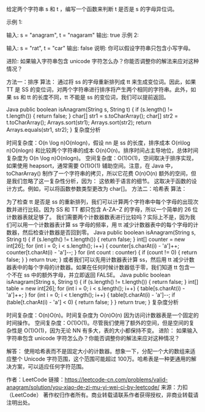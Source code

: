 给定两个字符串 s 和 t ，编写一个函数来判断 t 是否是 s 的字母异位词。

示例 1:

输入: s = "anagram", t = "nagaram"
输出: true
示例 2:

输入: s = "rat", t = "car"
输出: false
说明:
你可以假设字符串只包含小写字母。

进阶:
如果输入字符串包含 unicode 字符怎么办？你能否调整你的解法来应对这种情况？


方法一：排序
算法：
通过将 ss 的字母重新排列成 tt 来生成变位词。因此，如果 TT 是 SS 的变位词，对两个字符串进行排序将产生两个相同的字符串。此外，如果 ss 和 tt 的长度不同，tt 不能是 ss 的变位词，我们可以提前返回。

Java
public boolean isAnagram(String s, String t) {
    if (s.length() != t.length()) {
        return false;
    }
    char[] str1 = s.toCharArray();
    char[] str2 = t.toCharArray();
    Arrays.sort(str1);
    Arrays.sort(str2);
    return Arrays.equals(str1, str2);
}
复杂度分析

时间复杂度：O(n \log n)O(nlogn)，假设 nn 是 ss 的长度，排序成本 O(n\log n)O(nlogn) 和比较两个字符串的成本 O(n)O(n)。排序时间占主导地位，总体时间复杂度为 O(n \log n)O(nlogn)。
空间复杂度：O(1)O(1)，空间取决于排序实现，如果使用 heapsort，通常需要 O(1)O(1) 辅助空间。注意，在 Java 中，toCharArray() 制作了一个字符串的拷贝，所以它花费 O(n)O(n) 额外的空间，但是我们忽略了这一复杂性分析，因为：
这依赖于语言的细节。
这取决于函数的设计方式。例如，可以将函数参数类型更改为 char[]。
方法二：哈希表
算法：

为了检查 tt 是否是 ss 的重新排列，我们可以计算两个字符串中每个字母的出现次数并进行比较。因为 SS 和 TT 都只包含 A-ZA−Z 的字母，所以一个简单的 26 位计数器表就足够了。
我们需要两个计数器数表进行比较吗？实际上不是，因为我们可以用一个计数器表计算 ss 字母的频率，用 tt 减少计数器表中的每个字母的计数器，然后检查计数器是否回到零。
Java
public boolean isAnagram(String s, String t) {
    if (s.length() != t.length()) {
        return false;
    }
    int[] counter = new int[26];
    for (int i = 0; i < s.length(); i++) {
        counter[s.charAt(i) - 'a']++;
        counter[t.charAt(i) - 'a']--;
    }
    for (int count : counter) {
        if (count != 0) {
            return false;
        }
    }
    return true;
}
或者我们可以先用计数器表计算 ss，然后用 tt 减少计数器表中的每个字母的计数器。如果在任何时候计数器低于零，我们知道 tt 包含一个不在 ss 中的额外字母，并立即返回 FALSE。
Java
public boolean isAnagram(String s, String t) {
    if (s.length() != t.length()) {
        return false;
    }
    int[] table = new int[26];
    for (int i = 0; i < s.length(); i++) {
        table[s.charAt(i) - 'a']++;
    }
    for (int i = 0; i < t.length(); i++) {
        table[t.charAt(i) - 'a']--;
        if (table[t.charAt(i) - 'a'] < 0) {
            return false;
        }
    }
    return true;
}
复杂度分析

时间复杂度：O(n)O(n)。时间复杂度为 O(n)O(n) 因为访问计数器表是一个固定的时间操作。
空间复杂度：O(1)O(1)。尽管我们使用了额外的空间，但是空间的复杂性是 O(1)O(1)，因为无论 NN 有多大，表的大小都保持不变。
进阶：
如果输入字符串包含 unicode 字符怎么办？你能否调整你的解法来应对这种情况？

解答：
使用哈希表而不是固定大小的计数器。想象一下，分配一个大的数组来适应整个 Unicode 字符范围，这个范围可能超过 100万。哈希表是一种更通用的解决方案，可以适应任何字符范围。

作者：LeetCode
链接：https://leetcode-cn.com/problems/valid-anagram/solution/you-xiao-de-zi-mu-yi-wei-ci-by-leetcode/
来源：力扣（LeetCode）
著作权归作者所有。商业转载请联系作者获得授权，非商业转载请注明出处。